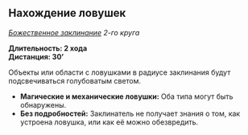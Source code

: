 ## Нахождение ловушек

*[Божественное заклинание](../divine.md) 2-го круга*

**Длительность: 2 хода**<br>
**Дистанция: 30’**

Объекты или области с ловушками в радиусе заклинания будут подсвечиваться голубоватым светом.

- **Магические и механические ловушки:** Оба типа могут быть обнаружены.
- **Без подробностей:** Заклинатель не получает знания о том, как устроена ловушка, или как её можно обезвредить.